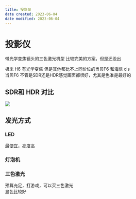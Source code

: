 ```yaml
---
title: 投影仪
date created: 2023-06-04
date modified: 2023-06-04
---
```


# 投影仪

带光学变焦镜头的三色激光机型 比较完美的方案，但是还没出

极米 H6 有光学变焦 但是其他都比不上同价位的当贝F6 和海信 cls  
当贝F6 不管是SDR还是HDR感觉画面都很好，尤其是色准是最好的

## SDR和 HDR 对比

![](https://chelsechen-img.oss-cn-hangzhou.aliyuncs.com/20230604181132.png)

## 发光方式

### LED

最便宜，亮度高

### 灯泡机

### 三色激光

预算充足，打游戏，可以买三色激光  
显色比较好
